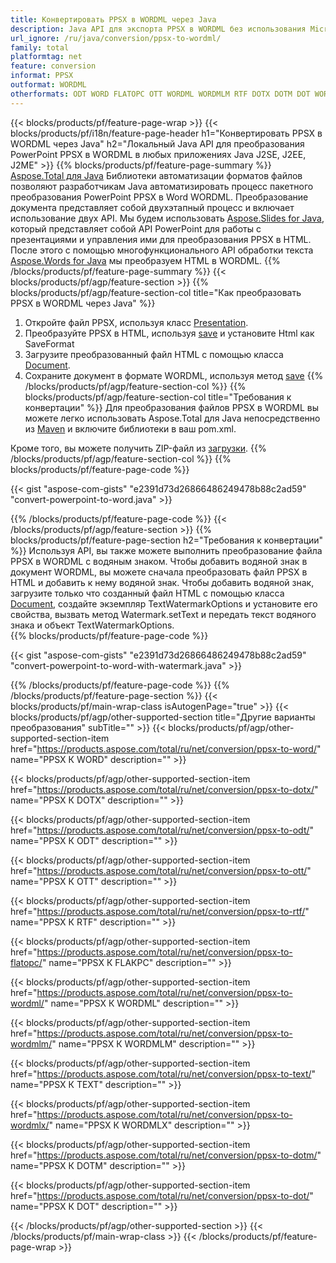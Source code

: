 ```yaml
---
title: Конвертировать PPSX в WORDML через Java
description: Java API для экспорта PPSX в WORDML без использования Microsoft Word или PowerPoint
url_ignore: /ru/java/conversion/ppsx-to-wordml/
family: total
platformtag: net
feature: conversion
informat: PPSX
outformat: WORDML
otherformats: ODT WORD FLATOPC OTT WORDML WORDMLM RTF DOTX DOTM DOT WORDMLX TEXT
---
```

{{< blocks/products/pf/feature-page-wrap >}}
{{< blocks/products/pf/i18n/feature-page-header h1="Конвертировать PPSX в WORDML через Java" h2="Локальный Java API для преобразования PowerPoint PPSX в WORDML в любых приложениях Java J2SE, J2EE, J2ME" >}}
{{% blocks/products/pf/feature-page-summary %}}
[Aspose.Total для Java](https://products.aspose.com/total/java/) Библиотеки автоматизации форматов файлов позволяют разработчикам Java автоматизировать процесс пакетного преобразования PowerPoint PPSX в Word WORDML. Преобразование документа представляет собой двухэтапный процесс и включает использование двух API. Мы будем использовать [Aspose.Slides for Java](https://products.aspose.com/slides/java/), который представляет собой API PowerPoint для работы с презентациями и управления ими для преобразования PPSX в HTML. После этого с помощью многофункционального API обработки текста [Aspose.Words for Java](https://products.aspose.com/words/java/) мы преобразуем HTML в WORDML.
{{% /blocks/products/pf/feature-page-summary  %}}
{{< blocks/products/pf/agp/feature-section >}}
{{% blocks/products/pf/agp/feature-section-col title="Как преобразовать PPSX в WORDML через Java" %}}
1. Откройте файл PPSX, используя класс [Presentation](https://apireference.aspose.com/slides/java/com.aspose.slides/Presentation).
2. Преобразуйте PPSX в HTML, используя [save](https://apireference.aspose.com/slides/java/com.aspose.slides/Presentation#save-java.lang.String-int-com.aspose.slides.ISaveOptions-) и установите Html как SaveFormat
3. Загрузите преобразованный файл HTML с помощью класса [Document](https://apireference.aspose.com/words/java/com.aspose.words/Document).
4. Сохраните документ в формате WORDML, используя метод [save](https://apireference.aspose.com/words/java/com.aspose.words/Document#save(java.lang.String,int))
{{% /blocks/products/pf/agp/feature-section-col %}}
{{% blocks/products/pf/agp/feature-section-col title="Требования к конвертации" %}}
Для преобразования файлов PPSX в WORDML вы можете легко использовать Aspose.Total для Java непосредственно из [Maven](https://repository.aspose.com/webapp/#/artifacts/browse/tree/General/repo/com/aspose/aspose-total) и включите библиотеки в ваш pom.xml.

Кроме того, вы можете получить ZIP-файл из [загрузки](https://downloads.aspose.com/total/java).
{{% /blocks/products/pf/agp/feature-section-col %}}
{{% blocks/products/pf/feature-page-code %}}

{{< gist "aspose-com-gists" "e2391d73d26866486249478b88c2ad59" "convert-powerpoint-to-word.java" >}}


{{% /blocks/products/pf/feature-page-code %}}
{{< /blocks/products/pf/agp/feature-section >}}
{{% blocks/products/pf/feature-page-section  h2="Требования к конвертации" %}}
Используя API, вы также можете выполнить преобразование файла PPSX в WORDML с водяным знаком. Чтобы добавить водяной знак в документ WORDML, вы можете сначала преобразовать файл PPSX в HTML и добавить к нему водяной знак. Чтобы добавить водяной знак, загрузите только что созданный файл HTML с помощью класса [Document](https://apireference.aspose.com/words/java/com.aspose.words/Document), создайте экземпляр TextWatermarkOptions и установите его свойства, вызвать метод Watermark.setText и передать текст водяного знака и объект TextWatermarkOptions.  
{{% blocks/products/pf/feature-page-code %}}

{{< gist "aspose-com-gists" "e2391d73d26866486249478b88c2ad59" "convert-powerpoint-to-word-with-watermark.java" >}}

{{% /blocks/products/pf/feature-page-code  %}}
{{% /blocks/products/pf/feature-page-section %}}
{{< blocks/products/pf/main-wrap-class isAutogenPage="true" >}}
{{< blocks/products/pf/agp/other-supported-section title="Другие варианты преобразования" subTitle="" >}}
{{< blocks/products/pf/agp/other-supported-section-item href="https://products.aspose.com/total/ru/net/conversion/ppsx-to-word/" name="PPSX К WORD" description="" >}}

{{< blocks/products/pf/agp/other-supported-section-item href="https://products.aspose.com/total/ru/net/conversion/ppsx-to-dotx/" name="PPSX К DOTX" description="" >}}

{{< blocks/products/pf/agp/other-supported-section-item href="https://products.aspose.com/total/ru/net/conversion/ppsx-to-odt/" name="PPSX К ODT" description="" >}}

{{< blocks/products/pf/agp/other-supported-section-item href="https://products.aspose.com/total/ru/net/conversion/ppsx-to-ott/" name="PPSX К OTT" description="" >}}

{{< blocks/products/pf/agp/other-supported-section-item href="https://products.aspose.com/total/ru/net/conversion/ppsx-to-rtf/" name="PPSX К RTF" description="" >}}

{{< blocks/products/pf/agp/other-supported-section-item href="https://products.aspose.com/total/ru/net/conversion/ppsx-to-flatopc/" name="PPSX К FLAКPC" description="" >}}

{{< blocks/products/pf/agp/other-supported-section-item href="https://products.aspose.com/total/ru/net/conversion/ppsx-to-wordml/" name="PPSX К WORDML" description="" >}}

{{< blocks/products/pf/agp/other-supported-section-item href="https://products.aspose.com/total/ru/net/conversion/ppsx-to-wordmlm/" name="PPSX К WORDMLM" description="" >}}

{{< blocks/products/pf/agp/other-supported-section-item href="https://products.aspose.com/total/ru/net/conversion/ppsx-to-text/" name="PPSX К TEXT" description="" >}}

{{< blocks/products/pf/agp/other-supported-section-item href="https://products.aspose.com/total/ru/net/conversion/ppsx-to-wordmlx/" name="PPSX К WORDMLX" description="" >}}

{{< blocks/products/pf/agp/other-supported-section-item href="https://products.aspose.com/total/ru/net/conversion/ppsx-to-dotm/" name="PPSX К DOTM" description="" >}}

{{< blocks/products/pf/agp/other-supported-section-item href="https://products.aspose.com/total/ru/net/conversion/ppsx-to-dot/" name="PPSX К DOT" description="" >}}


{{< /blocks/products/pf/agp/other-supported-section >}}
{{< /blocks/products/pf/main-wrap-class >}}
{{< /blocks/products/pf/feature-page-wrap >}}